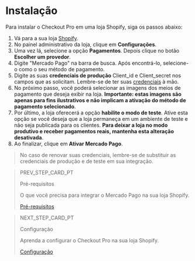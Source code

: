 # Instalação

Para instalar o Checkout Pro em uma loja Shopify, siga os passos abaixo:

1. Vá para a sua loja [Shopify](https://accounts.shopify.com/store-login).
1. No painel administrativo da loja, clique em **Configurações**.
1. Uma vez lá, selecione a opção **Pagamentos**. Depois clique no botão **Escolher um provedor**.
1. Digite "Mercado Pago" na barra de busca. Após encontrá-lo, selecione-o como o seu método de pagamento.
1. Digite as suas **credenciais de produção** Client_id e Client_secret nos campos que as solicitam. Lembre-se de ter suas [credenciais](/developers/pt/docs/shopify/additional-content/credentials) à mão. 
1. No próximo passo, você poderá selecionar as imagens dos meios de pagamento que deseja exibir na loja. **Importante: estas imagens são apenas para fins ilustrativos e não implicam a ativação do método de pagamento selecionado**.
1. Por último, a loja oferecerá a opção **habilite o modo de teste**. Ative esta opção se você deseja que a loja permaneça em um ambiente de teste e não seja publicada para os clientes. **Para deixar a loja no modo produtivo e receber pagamentos reais, mantenha esta alteração desativada**. 
1. Ao finalizar, clique em **Ativar Mercado Pago**.
 
> No caso de renovar suas credenciais, lembre-se de substituir as credenciais de produção e de teste em sua integração.


> PREV_STEP_CARD_PT
>
> Pré-requisitos
>
> O que você precisa para integrar o Mercado Pago na sua loja Shopify.
>
> [Pré-requisitos](/developers/pt/docs/shopify/checkout-pro/requirements)

> NEXT_STEP_CARD_PT
>
> Configuração
>
> Aprenda a configurar o Checkout Pro na sua loja Shopify.
>
> [Configuração](/developers/pt/docs/shopify/checkout-pro/configuration) 
